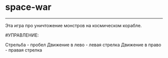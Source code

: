 # space-war
------------------------
Эта игра про уничтожение монстров на космическом корабле.

#УПРАВЛЕНИЕ:

Стрельба - пробел
Движение в лево - левая стрелка
Движение в право - правая стрелка
